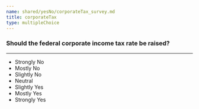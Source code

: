```yaml
---
name: shared/yesNo/corporateTax_survey.md
title: corporateTax
type: multipleChoice
---
```


### Should the federal corporate income tax rate be raised?

---

- Strongly No
- Mostly No
- Slightly No
- Neutral
- Slightly Yes
- Mostly Yes
- Strongly Yes

